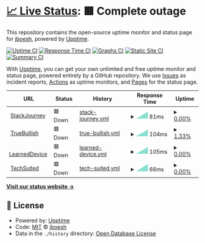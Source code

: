 # [📈 Live Status](https://jboesh.github.io/upptime): <!--live status--> **🟥 Complete outage**

This repository contains the open-source uptime monitor and status page for [jboesh](https://jboesh.github.io/upptime), powered by [Upptime](https://github.com/upptime/upptime).

[![Uptime CI](https://github.com/jboesh/upptime/workflows/Uptime%20CI/badge.svg)](https://github.com/jboesh/upptime/actions?query=workflow%3A%22Uptime+CI%22)
[![Response Time CI](https://github.com/jboesh/upptime/workflows/Response%20Time%20CI/badge.svg)](https://github.com/jboesh/upptime/actions?query=workflow%3A%22Response+Time+CI%22)
[![Graphs CI](https://github.com/jboesh/upptime/workflows/Graphs%20CI/badge.svg)](https://github.com/jboesh/upptime/actions?query=workflow%3A%22Graphs+CI%22)
[![Static Site CI](https://github.com/jboesh/upptime/workflows/Static%20Site%20CI/badge.svg)](https://github.com/jboesh/upptime/actions?query=workflow%3A%22Static+Site+CI%22)
[![Summary CI](https://github.com/jboesh/upptime/workflows/Summary%20CI/badge.svg)](https://github.com/jboesh/upptime/actions?query=workflow%3A%22Summary+CI%22)

With [Upptime](https://upptime.js.org), you can get your own unlimited and free uptime monitor and status page, powered entirely by a GitHub repository. We use [Issues](https://github.com/jboesh/upptime/issues) as incident reports, [Actions](https://github.com/jboesh/upptime/actions) as uptime monitors, and [Pages](https://jboesh.github.io/upptime) for the status page.

<!--start: status pages-->
<!-- This summary is generated by Upptime (https://github.com/upptime/upptime) -->
<!-- Do not edit this manually, your changes will be overwritten -->
<!-- prettier-ignore -->
| URL | Status | History | Response Time | Uptime |
| --- | ------ | ------- | ------------- | ------ |
| <img alt="" src="https://favicons.githubusercontent.com/stackjourney.com" height="13"> [StackJourney](https://StackJourney.com) | 🟥 Down | [stack-journey.yml](https://github.com/jboesh/upptime/commits/HEAD/history/stack-journey.yml) | <details><summary><img alt="Response time graph" src="./graphs/stack-journey/response-time-week.png" height="20"> 81ms</summary><br><a href="https://status.stackjourney.com/history/stack-journey"><img alt="Response time 81" src="https://img.shields.io/endpoint?url=https%3A%2F%2Fraw.githubusercontent.com%2Fjboesh%2Fupptime%2FHEAD%2Fapi%2Fstack-journey%2Fresponse-time.json"></a><br><a href="https://status.stackjourney.com/history/stack-journey"><img alt="24-hour response time 81" src="https://img.shields.io/endpoint?url=https%3A%2F%2Fraw.githubusercontent.com%2Fjboesh%2Fupptime%2FHEAD%2Fapi%2Fstack-journey%2Fresponse-time-day.json"></a><br><a href="https://status.stackjourney.com/history/stack-journey"><img alt="7-day response time 81" src="https://img.shields.io/endpoint?url=https%3A%2F%2Fraw.githubusercontent.com%2Fjboesh%2Fupptime%2FHEAD%2Fapi%2Fstack-journey%2Fresponse-time-week.json"></a><br><a href="https://status.stackjourney.com/history/stack-journey"><img alt="30-day response time 81" src="https://img.shields.io/endpoint?url=https%3A%2F%2Fraw.githubusercontent.com%2Fjboesh%2Fupptime%2FHEAD%2Fapi%2Fstack-journey%2Fresponse-time-month.json"></a><br><a href="https://status.stackjourney.com/history/stack-journey"><img alt="1-year response time 81" src="https://img.shields.io/endpoint?url=https%3A%2F%2Fraw.githubusercontent.com%2Fjboesh%2Fupptime%2FHEAD%2Fapi%2Fstack-journey%2Fresponse-time-year.json"></a></details> | <details><summary><a href="https://status.stackjourney.com/history/stack-journey">0.00%</a></summary><a href="https://status.stackjourney.com/history/stack-journey"><img alt="All-time uptime 0.00%" src="https://img.shields.io/endpoint?url=https%3A%2F%2Fraw.githubusercontent.com%2Fjboesh%2Fupptime%2FHEAD%2Fapi%2Fstack-journey%2Fuptime.json"></a><br><a href="https://status.stackjourney.com/history/stack-journey"><img alt="24-hour uptime 0.00%" src="https://img.shields.io/endpoint?url=https%3A%2F%2Fraw.githubusercontent.com%2Fjboesh%2Fupptime%2FHEAD%2Fapi%2Fstack-journey%2Fuptime-day.json"></a><br><a href="https://status.stackjourney.com/history/stack-journey"><img alt="7-day uptime 0.00%" src="https://img.shields.io/endpoint?url=https%3A%2F%2Fraw.githubusercontent.com%2Fjboesh%2Fupptime%2FHEAD%2Fapi%2Fstack-journey%2Fuptime-week.json"></a><br><a href="https://status.stackjourney.com/history/stack-journey"><img alt="30-day uptime 0.00%" src="https://img.shields.io/endpoint?url=https%3A%2F%2Fraw.githubusercontent.com%2Fjboesh%2Fupptime%2FHEAD%2Fapi%2Fstack-journey%2Fuptime-month.json"></a><br><a href="https://status.stackjourney.com/history/stack-journey"><img alt="1-year uptime 0.00%" src="https://img.shields.io/endpoint?url=https%3A%2F%2Fraw.githubusercontent.com%2Fjboesh%2Fupptime%2FHEAD%2Fapi%2Fstack-journey%2Fuptime-year.json"></a></details>
| <img alt="" src="https://favicons.githubusercontent.com/truebullish.com" height="13"> [TrueBullish](https://TrueBullish.com) | 🟥 Down | [true-bullish.yml](https://github.com/jboesh/upptime/commits/HEAD/history/true-bullish.yml) | <details><summary><img alt="Response time graph" src="./graphs/true-bullish/response-time-week.png" height="20"> 104ms</summary><br><a href="https://status.stackjourney.com/history/true-bullish"><img alt="Response time 104" src="https://img.shields.io/endpoint?url=https%3A%2F%2Fraw.githubusercontent.com%2Fjboesh%2Fupptime%2FHEAD%2Fapi%2Ftrue-bullish%2Fresponse-time.json"></a><br><a href="https://status.stackjourney.com/history/true-bullish"><img alt="24-hour response time 104" src="https://img.shields.io/endpoint?url=https%3A%2F%2Fraw.githubusercontent.com%2Fjboesh%2Fupptime%2FHEAD%2Fapi%2Ftrue-bullish%2Fresponse-time-day.json"></a><br><a href="https://status.stackjourney.com/history/true-bullish"><img alt="7-day response time 104" src="https://img.shields.io/endpoint?url=https%3A%2F%2Fraw.githubusercontent.com%2Fjboesh%2Fupptime%2FHEAD%2Fapi%2Ftrue-bullish%2Fresponse-time-week.json"></a><br><a href="https://status.stackjourney.com/history/true-bullish"><img alt="30-day response time 104" src="https://img.shields.io/endpoint?url=https%3A%2F%2Fraw.githubusercontent.com%2Fjboesh%2Fupptime%2FHEAD%2Fapi%2Ftrue-bullish%2Fresponse-time-month.json"></a><br><a href="https://status.stackjourney.com/history/true-bullish"><img alt="1-year response time 104" src="https://img.shields.io/endpoint?url=https%3A%2F%2Fraw.githubusercontent.com%2Fjboesh%2Fupptime%2FHEAD%2Fapi%2Ftrue-bullish%2Fresponse-time-year.json"></a></details> | <details><summary><a href="https://status.stackjourney.com/history/true-bullish">1.33%</a></summary><a href="https://status.stackjourney.com/history/true-bullish"><img alt="All-time uptime 1.33%" src="https://img.shields.io/endpoint?url=https%3A%2F%2Fraw.githubusercontent.com%2Fjboesh%2Fupptime%2FHEAD%2Fapi%2Ftrue-bullish%2Fuptime.json"></a><br><a href="https://status.stackjourney.com/history/true-bullish"><img alt="24-hour uptime 1.33%" src="https://img.shields.io/endpoint?url=https%3A%2F%2Fraw.githubusercontent.com%2Fjboesh%2Fupptime%2FHEAD%2Fapi%2Ftrue-bullish%2Fuptime-day.json"></a><br><a href="https://status.stackjourney.com/history/true-bullish"><img alt="7-day uptime 1.33%" src="https://img.shields.io/endpoint?url=https%3A%2F%2Fraw.githubusercontent.com%2Fjboesh%2Fupptime%2FHEAD%2Fapi%2Ftrue-bullish%2Fuptime-week.json"></a><br><a href="https://status.stackjourney.com/history/true-bullish"><img alt="30-day uptime 1.33%" src="https://img.shields.io/endpoint?url=https%3A%2F%2Fraw.githubusercontent.com%2Fjboesh%2Fupptime%2FHEAD%2Fapi%2Ftrue-bullish%2Fuptime-month.json"></a><br><a href="https://status.stackjourney.com/history/true-bullish"><img alt="1-year uptime 1.33%" src="https://img.shields.io/endpoint?url=https%3A%2F%2Fraw.githubusercontent.com%2Fjboesh%2Fupptime%2FHEAD%2Fapi%2Ftrue-bullish%2Fuptime-year.json"></a></details>
| <img alt="" src="https://favicons.githubusercontent.com/learneddevice.com" height="13"> [LearnedDevice](https://LearnedDevice.com) | 🟥 Down | [learned-device.yml](https://github.com/jboesh/upptime/commits/HEAD/history/learned-device.yml) | <details><summary><img alt="Response time graph" src="./graphs/learned-device/response-time-week.png" height="20"> 105ms</summary><br><a href="https://status.stackjourney.com/history/learned-device"><img alt="Response time 105" src="https://img.shields.io/endpoint?url=https%3A%2F%2Fraw.githubusercontent.com%2Fjboesh%2Fupptime%2FHEAD%2Fapi%2Flearned-device%2Fresponse-time.json"></a><br><a href="https://status.stackjourney.com/history/learned-device"><img alt="24-hour response time 105" src="https://img.shields.io/endpoint?url=https%3A%2F%2Fraw.githubusercontent.com%2Fjboesh%2Fupptime%2FHEAD%2Fapi%2Flearned-device%2Fresponse-time-day.json"></a><br><a href="https://status.stackjourney.com/history/learned-device"><img alt="7-day response time 105" src="https://img.shields.io/endpoint?url=https%3A%2F%2Fraw.githubusercontent.com%2Fjboesh%2Fupptime%2FHEAD%2Fapi%2Flearned-device%2Fresponse-time-week.json"></a><br><a href="https://status.stackjourney.com/history/learned-device"><img alt="30-day response time 105" src="https://img.shields.io/endpoint?url=https%3A%2F%2Fraw.githubusercontent.com%2Fjboesh%2Fupptime%2FHEAD%2Fapi%2Flearned-device%2Fresponse-time-month.json"></a><br><a href="https://status.stackjourney.com/history/learned-device"><img alt="1-year response time 105" src="https://img.shields.io/endpoint?url=https%3A%2F%2Fraw.githubusercontent.com%2Fjboesh%2Fupptime%2FHEAD%2Fapi%2Flearned-device%2Fresponse-time-year.json"></a></details> | <details><summary><a href="https://status.stackjourney.com/history/learned-device">0.00%</a></summary><a href="https://status.stackjourney.com/history/learned-device"><img alt="All-time uptime 0.00%" src="https://img.shields.io/endpoint?url=https%3A%2F%2Fraw.githubusercontent.com%2Fjboesh%2Fupptime%2FHEAD%2Fapi%2Flearned-device%2Fuptime.json"></a><br><a href="https://status.stackjourney.com/history/learned-device"><img alt="24-hour uptime 0.00%" src="https://img.shields.io/endpoint?url=https%3A%2F%2Fraw.githubusercontent.com%2Fjboesh%2Fupptime%2FHEAD%2Fapi%2Flearned-device%2Fuptime-day.json"></a><br><a href="https://status.stackjourney.com/history/learned-device"><img alt="7-day uptime 0.00%" src="https://img.shields.io/endpoint?url=https%3A%2F%2Fraw.githubusercontent.com%2Fjboesh%2Fupptime%2FHEAD%2Fapi%2Flearned-device%2Fuptime-week.json"></a><br><a href="https://status.stackjourney.com/history/learned-device"><img alt="30-day uptime 0.00%" src="https://img.shields.io/endpoint?url=https%3A%2F%2Fraw.githubusercontent.com%2Fjboesh%2Fupptime%2FHEAD%2Fapi%2Flearned-device%2Fuptime-month.json"></a><br><a href="https://status.stackjourney.com/history/learned-device"><img alt="1-year uptime 0.00%" src="https://img.shields.io/endpoint?url=https%3A%2F%2Fraw.githubusercontent.com%2Fjboesh%2Fupptime%2FHEAD%2Fapi%2Flearned-device%2Fuptime-year.json"></a></details>
| <img alt="" src="https://favicons.githubusercontent.com/techsuited.com" height="13"> [TechSuited](https://TechSuited.com) | 🟥 Down | [tech-suited.yml](https://github.com/jboesh/upptime/commits/HEAD/history/tech-suited.yml) | <details><summary><img alt="Response time graph" src="./graphs/tech-suited/response-time-week.png" height="20"> 66ms</summary><br><a href="https://status.stackjourney.com/history/tech-suited"><img alt="Response time 66" src="https://img.shields.io/endpoint?url=https%3A%2F%2Fraw.githubusercontent.com%2Fjboesh%2Fupptime%2FHEAD%2Fapi%2Ftech-suited%2Fresponse-time.json"></a><br><a href="https://status.stackjourney.com/history/tech-suited"><img alt="24-hour response time 66" src="https://img.shields.io/endpoint?url=https%3A%2F%2Fraw.githubusercontent.com%2Fjboesh%2Fupptime%2FHEAD%2Fapi%2Ftech-suited%2Fresponse-time-day.json"></a><br><a href="https://status.stackjourney.com/history/tech-suited"><img alt="7-day response time 66" src="https://img.shields.io/endpoint?url=https%3A%2F%2Fraw.githubusercontent.com%2Fjboesh%2Fupptime%2FHEAD%2Fapi%2Ftech-suited%2Fresponse-time-week.json"></a><br><a href="https://status.stackjourney.com/history/tech-suited"><img alt="30-day response time 66" src="https://img.shields.io/endpoint?url=https%3A%2F%2Fraw.githubusercontent.com%2Fjboesh%2Fupptime%2FHEAD%2Fapi%2Ftech-suited%2Fresponse-time-month.json"></a><br><a href="https://status.stackjourney.com/history/tech-suited"><img alt="1-year response time 66" src="https://img.shields.io/endpoint?url=https%3A%2F%2Fraw.githubusercontent.com%2Fjboesh%2Fupptime%2FHEAD%2Fapi%2Ftech-suited%2Fresponse-time-year.json"></a></details> | <details><summary><a href="https://status.stackjourney.com/history/tech-suited">0.00%</a></summary><a href="https://status.stackjourney.com/history/tech-suited"><img alt="All-time uptime 0.00%" src="https://img.shields.io/endpoint?url=https%3A%2F%2Fraw.githubusercontent.com%2Fjboesh%2Fupptime%2FHEAD%2Fapi%2Ftech-suited%2Fuptime.json"></a><br><a href="https://status.stackjourney.com/history/tech-suited"><img alt="24-hour uptime 0.00%" src="https://img.shields.io/endpoint?url=https%3A%2F%2Fraw.githubusercontent.com%2Fjboesh%2Fupptime%2FHEAD%2Fapi%2Ftech-suited%2Fuptime-day.json"></a><br><a href="https://status.stackjourney.com/history/tech-suited"><img alt="7-day uptime 0.00%" src="https://img.shields.io/endpoint?url=https%3A%2F%2Fraw.githubusercontent.com%2Fjboesh%2Fupptime%2FHEAD%2Fapi%2Ftech-suited%2Fuptime-week.json"></a><br><a href="https://status.stackjourney.com/history/tech-suited"><img alt="30-day uptime 0.00%" src="https://img.shields.io/endpoint?url=https%3A%2F%2Fraw.githubusercontent.com%2Fjboesh%2Fupptime%2FHEAD%2Fapi%2Ftech-suited%2Fuptime-month.json"></a><br><a href="https://status.stackjourney.com/history/tech-suited"><img alt="1-year uptime 0.00%" src="https://img.shields.io/endpoint?url=https%3A%2F%2Fraw.githubusercontent.com%2Fjboesh%2Fupptime%2FHEAD%2Fapi%2Ftech-suited%2Fuptime-year.json"></a></details>

<!--end: status pages-->

[**Visit our status website →**](https://jboesh.github.io/upptime)

## 📄 License

- Powered by: [Upptime](https://github.com/upptime/upptime)
- Code: [MIT](./LICENSE) © [jboesh](https://jboesh.github.io/upptime)
- Data in the `./history` directory: [Open Database License](https://opendatacommons.org/licenses/odbl/1-0/)
